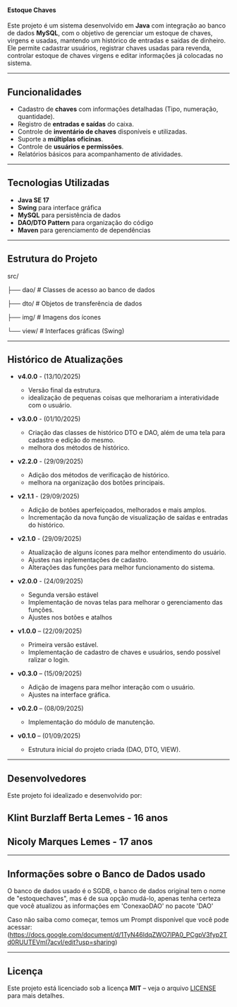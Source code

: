 #### Estoque Chaves

Este projeto é um sistema desenvolvido em **Java** com integração ao banco de dados **MySQL**, com o objetivo de gerenciar um estoque de chaves, virgens e usadas, mantendo um histórico de entradas e saídas de dinheiro.   
Ele permite cadastrar usuários, registrar chaves usadas para revenda, controlar estoque de chaves virgens e editar informações já colocadas no sistema.

---

## Funcionalidades

- Cadastro de **chaves** com informações detalhadas (Tipo, numeração, quantidade).
- Registro de **entradas e saídas** do caixa.
- Controle de **inventário de chaves** disponíveis e utilizadas.
- Suporte a **múltiplas oficinas**.
- Controle de **usuários e permissões**.
- Relatórios básicos para acompanhamento de atividades.

---

## Tecnologias Utilizadas

- **Java SE 17**  
- **Swing** para interface gráfica  
- **MySQL** para persistência de dados  
- **DAO/DTO Pattern** para organização do código  
- **Maven** para gerenciamento de dependências  

---

## Estrutura do Projeto
  src/

├── dao/ # Classes de acesso ao banco de dados

├── dto/ # Objetos de transferência de dados

├── img/ # Imagens dos ícones

└──  view/ # Interfaces gráficas (Swing)

---

## Histórico de Atualizações
- **v4.0.0** - (13/10/2025)
  - Versão final da estrutura.
  - idealização de pequenas coisas que melhorariam a interatividade com o usuário.

- **v3.0.0** - (01/10/2025)
  - Criação das classes de histórico DTO e DAO, além de uma tela para cadastro e edição do mesmo.
  - melhora dos métodos de histórico.

- **v2.2.0** - (29/09/2025)
  - Adição dos métodos de verificação de histórico.
  - melhora na organização dos botões principais.

- **v2.1.1** - (29/09/2025)
  - Adição de botões aperfeiçoados, melhorados e mais amplos.
  - Incrementação da nova função de visualização de saídas e entradas do histórico.

- **v2.1.0** - (29/09/2025)
  - Atualização de alguns ícones para melhor entendimento do usuário.
  - Ajustes nas inplementações de cadastro.
  - Alterações das funções para melhor funcionamento do sistema.

- **v2.0.0** - (24/09/2025)
  - Segunda versão estável
  - Implementação de novas telas para melhorar o gerenciamento das funções.
  - Ajustes nos botões e atalhos

- **v1.0.0** – (22/09/2025)  
  - Primeira versão estável.  
  - Implementação de cadastro de chaves e usuários, sendo possível ralizar o login.  

- **v0.3.0** – (15/09/2025)  
  - Adição de imagens para melhor interação com o usuário.  
  - Ajustes na interface gráfica.  

- **v0.2.0** – (08/09/2025)  
  - Implementação do módulo de manutenção.  

- **v0.1.0** – (01/09/2025)  
  - Estrutura inicial do projeto criada (DAO, DTO, VIEW).  

---

## Desenvolvedores

Este projeto foi idealizado e desenvolvido por:  
## Klint Burzlaff Berta Lemes - 16 anos
## Nicoly Marques Lemes - 17 anos

---

## Informações sobre o Banco de Dados usado

O banco de dados usado é o SGDB, o banco de dados original tem o nome de "estoquechaves", mas é de sua opção mudá-lo, apenas tenha certeza que você atualizou as informações em 'ConexaoDAO' no pacote 'DAO'

Caso não saiba como começar, temos um Prompt disponível que você pode acessar:
(https://docs.google.com/document/d/1TyN46ldqZWO7lPA0_PCgpV3fyp2Td0RUUTEVml7acvI/edit?usp=sharing)

---

## Licença

Este projeto está licenciado sob a licença **MIT** – veja o arquivo [LICENSE](LICENSE) para mais detalhes.

